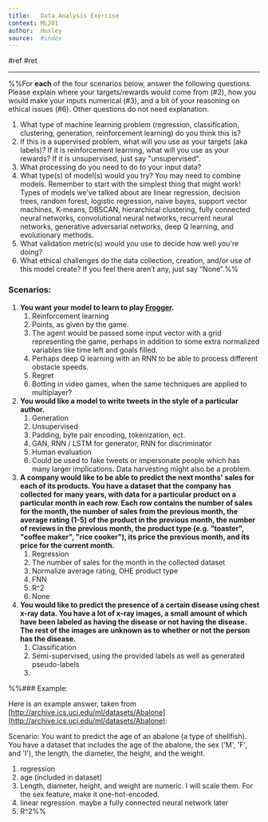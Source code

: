 ```yaml
---
title:   Data Analysis Exercise
context: ML201
author:  Huxley
source:  #index
---
```


#ref #ret 

---

%%For **each** of the four scenarios below, answer the following questions. Please explain where your targets/rewards would come from (#2), how you would make your inputs numerical (#3), and a bit of your reasoning on ethical issues (#6). Other questions do not need explanation.

1.  What type of machine learning problem (regression, classification, clustering, generation, reinforcement learning) do you think this is?
2.  If this is a supervised problem, what will you use as your targets (aka labels)? If it is reinforcement learning, what will you use as your rewards? If it is unsupervised, just say "unsupervised".
3.  What processing do you need to do to your input data?
4.  What type(s) of model(s) would you try? You may need to combine models. Remember to start with the simplest thing that might work! Types of models we've talked about are linear regression, decision trees, random forest, logistic regression, naive bayes, support vector machines, K-means, DBSCAN, hierarchical clustering, fully connected neural networks, convolutional neural networks, recurrent neural networks, generative adversarial networks, deep Q learning, and evolutionary methods.
5.  What validation metric(s) would you use to decide how well you're doing?
6.  What ethical challenges do the data collection, creation, and/or use of this model create? If you feel there aren’t any, just say “None”.%%

### Scenarios:

1.  **You want your model to learn to play [Frogger](https://en.wikipedia.org/wiki/Frogger).**
	1.  Reinforcement learning
	2.  Points, as given by the game.
	3.  The agent would be passed some input vector with a grid representing the game, perhaps in addition to some extra normalized variables like time left and goals filled.
	4.  Perhaps deep Q learning with an RNN to be able to process different obstacle speeds.
	5.  Regret
	6.  Botting in video games, when the same techniques are applied to multiplayer?
2.  **You would like a model to write tweets in the style of a particular author.**
	1.  Generation
	2.  Unsupervised
	3.  Padding, byte pair encoding, tokenization, ect.
	4.  GAN, RNN / LSTM for generator, RNN for discriminator
	5.  Human evaluation
	6.  Could be used to fake tweets or impersonate people which has many larger implications. Data harvesting might also be a problem.
3.  **A company would like to be able to predict the next months' sales for each of its products. You have a dataset that the company has collected for many years, with data for a particular product on a particular month in each row. Each row contains the number of sales for the month, the number of sales from the previous month, the average rating (1-5) of the product in the previous month, the number of reviews in the previous month, the product type (e.g. "toaster", "coffee maker", "rice cooker"), its price the previous month, and its price for the current month.**
	1.  Regression
	2.  The number of sales for the month in the collected dataset
	3.  Normalize average rating, OHE product type
	4.  FNN
	5.  R^2
	6. None
4.  **You would like to predict the presence of a certain disease using chest x-ray data. You have a lot of x-ray images, a small amount of which have been labeled as having the disease or not having the disease. The rest of the images are unknown as to whether or not the person has the disease.**
	1.  Classification
	2.  Semi-supervised, using the provided labels as well as generated pseudo-labels
	4.  

%%### Example:

Here is an example answer, taken from [http://archive.ics.uci.edu/ml/datasets/Abalone](http://archive.ics.uci.edu/ml/datasets/Abalone):

Scenario: You want to predict the age of an abalone (a type of shellfish). You have a dataset that includes the age of the abalone, the sex ('M', 'F', and 'I'), the length, the diameter, the height, and the weight.

1.  regression
2.  age (included in dataset)
3.  Length, diameter, height, and weight are numeric. I will scale them. For the sex feature, make it one-hot-encoded.
4.  linear regression. maybe a fully connected neural network later
5.  R^2%%